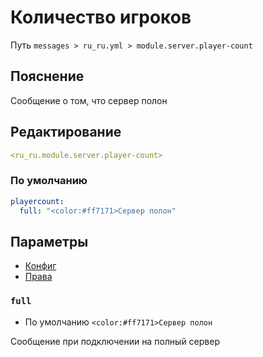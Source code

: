 # Количество игроков
Путь `messages > ru_ru.yml > module.server.player-count`

## Пояснение
Сообщение о том, что сервер полон

## Редактирование
```yaml
<ru_ru.module.server.player-count>
```

### По умолчанию
```yaml
playercount:
  full: "<color:#ff7171>Сервер полон"
```

## Параметры

- [Конфиг](/ru/config/module/server/playercount/)
- [Права](/ru/permissions/module/server/playercount/)

### `full`
- По умолчанию `<color:#ff7171>Сервер полон`

Сообщение при подключении на полный сервер

